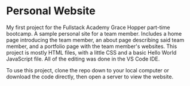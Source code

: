 # Personal Website

My first project for the Fullstack Academy Grace Hopper part-time bootcamp.
A sample personal site for a team member. Includes a home page introducing the team member, an about page describing said team member, and a portfolio page with the team member's websites.
This project is mostly HTML files, with a little CSS and a basic Hello World JavaScript file. All of the editing was done in the VS Code IDE.

To use this project, clone the repo down to your local computer or download the code directly, then open a server to view the website.
